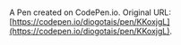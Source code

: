 # 

A Pen created on CodePen.io. Original URL: [https://codepen.io/diogotais/pen/KKoxjgL](https://codepen.io/diogotais/pen/KKoxjgL).

